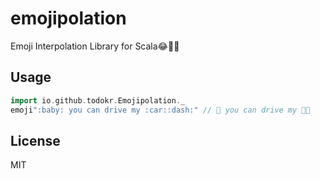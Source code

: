 # emojipolation
Emoji Interpolation Library for Scala😂🎉✨

## Usage
```scala
import io.github.todokr.Emojipolation._
emoji":baby: you can drive my :car::dash:" // 👶 you can drive my 🚗💨
```

## License
MIT

